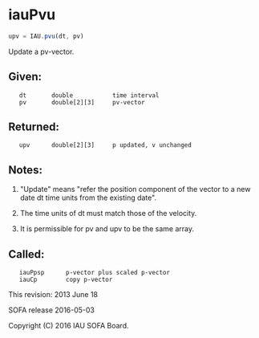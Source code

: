 # iauPvu

```js
upv = IAU.pvu(dt, pv)
```

Update a pv-vector.

## Given:
```
   dt       double           time interval
   pv       double[2][3]     pv-vector
```

## Returned:
```
   upv      double[2][3]     p updated, v unchanged
```

## Notes:

1) "Update" means "refer the position component of the vector
   to a new date dt time units from the existing date".

2) The time units of dt must match those of the velocity.

3) It is permissible for pv and upv to be the same array.

## Called:
```
   iauPpsp      p-vector plus scaled p-vector
   iauCp        copy p-vector
```

This revision:  2013 June 18

SOFA release 2016-05-03

Copyright (C) 2016 IAU SOFA Board.